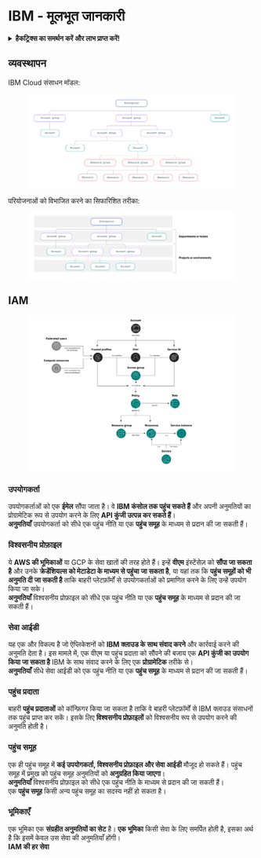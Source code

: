 # IBM - मूलभूत जानकारी

<details>

<summary><strong>हैकट्रिक्स का समर्थन करें और लाभ प्राप्त करें!</strong></summary>

* यदि आप अपनी कंपनी को **हैकट्रिक्स में विज्ञापित करना चाहते हैं** या यदि आप **PEASS के नवीनतम संस्करण को देखना चाहते हैं या HackTricks को PDF में डाउनलोड करना चाहते हैं** तो [**सदस्यता योजनाएं**](https://github.com/sponsors/carlospolop) देखें!
* [**आधिकारिक PEASS और HackTricks स्वैग**](https://peass.creator-spring.com) प्राप्त करें
* [**The PEASS Family**](https://opensea.io/collection/the-peass-family) की खोज करें, हमारा विशेष [**NFT संग्रह**](https://opensea.io/collection/the-peass-family)
* **शामिल हों** 💬 [**डिस्कॉर्ड समूह**](https://discord.gg/hRep4RUj7f) या [**टेलीग्राम समूह**](https://t.me/peass) या मुझे **ट्विटर** पर फॉलो करें 🐦 [**@carlospolopm**](https://twitter.com/carlospolopm)**.**
* **हैकिंग ट्रिक्स साझा करें और PR जमा करके** [**HackTricks**](https://github.com/carlospolop/hacktricks) और [**HackTricks Cloud**](https://github.com/carlospolop/hacktricks-cloud) github repos.

</details>

## व्यवस्थापन

IBM Cloud संसाधन मॉडल:

<figure><img src="../../.gitbook/assets/image (17).png" alt=""><figcaption></figcaption></figure>

परियोजनाओं को विभाजित करने का सिफारिशित तरीका:

<figure><img src="../../.gitbook/assets/image (14).png" alt=""><figcaption></figcaption></figure>

## IAM

<figure><img src="../../.gitbook/assets/image (5) (3).png" alt=""><figcaption></figcaption></figure>

### उपयोगकर्ता

उपयोगकर्ताओं को एक **ईमेल** सौंपा जाता है। वे **IBM कंसोल तक पहुंच सकते हैं** और अपनी अनुमतियों का प्रोग्रामेटिक रूप से उपयोग करने के लिए **API कुंजी उत्पन्न कर सकते हैं**।\
**अनुमतियाँ** उपयोगकर्ता को सीधे एक पहुंच नीति या एक **पहुंच समूह** के माध्यम से प्रदान की जा सकती हैं।

### विश्वसनीय प्रोफ़ाइल

ये **AWS की भूमिकाओं** या GCP के सेवा खातों की तरह होते हैं। इन्हें **वीएम** इंस्टेंसेज़ को **सौंपा जा सकता है** और उनके **क्रेडेंशियल्स को मेटाडेटा के माध्यम से पहुंचा जा सकता है**, या यहां तक कि **पहुंच समूहों को भी अनुमति दी जा सकती है** ताकि बाहरी प्लेटफ़ॉर्मों से उपयोगकर्ताओं को प्रमाणित करने के लिए उन्हें उपयोग किया जा सके।\
**अनुमतियाँ** विश्वसनीय प्रोफ़ाइल को सीधे एक पहुंच नीति या एक **पहुंच समूह** के माध्यम से प्रदान की जा सकती हैं।

### सेवा आईडी

यह एक और विकल्प है जो ऐप्लिकेशनों को **IBM क्लाउड के साथ संवाद करने** और कार्रवाई करने की अनुमति देता है। इस मामले में, एक वीएम या पहुंच प्रदाता को सौंपने की बजाय एक **API कुंजी का उपयोग किया जा सकता है** IBM के साथ संवाद करने के लिए एक **प्रोग्रामेटिक** तरीके से।\
**अनुमतियाँ** सीधे सेवा आईडी को एक पहुंच नीति या एक **पहुंच समूह** के माध्यम से प्रदान की जा सकती हैं।

### पहुंच प्रदाता

बाहरी **पहुंच प्रदाताओं** को कॉन्फ़िगर किया जा सकता है ताकि वे बाहरी प्लेटफ़ॉर्मों से IBM क्लाउड संसाधनों तक पहुंच प्राप्त कर सकें। इसके लिए **विश्वसनीय प्रोफ़ाइलों** को विश्वसनीय रूप से उपयोग करने की अनुमति होती है।

### पहुंच समूह

एक ही पहुंच समूह में **कई उपयोगकर्ता, विश्वसनीय प्रोफ़ाइल और सेवा आईडी** मौजूद हो सकते हैं। पहुंच समूह में प्रमुख को पहुंच समूह अनुमतियों को **अनुग्रहित किया जाएगा**।\
**अनुमतियाँ** विश्वसनीय प्रोफ़ाइल को सीधे एक पहुंच नीति के माध्यम से प्रदान की जा सकती हैं।\
एक **पहुंच समूह** किसी अन्य पहुंच समूह का सदस्य नहीं हो सकता है।

### भूमिकाएँ

एक भूमिका एक **संग्रहीत अनुमतियों का सेट** है। **एक भूमिका** किसी सेवा के लिए समर्पित होती है, इसका अर्थ है कि इसमें केवल उस सेवा की अनुमतियाँ होंगी।\
**IAM की हर सेवा**
